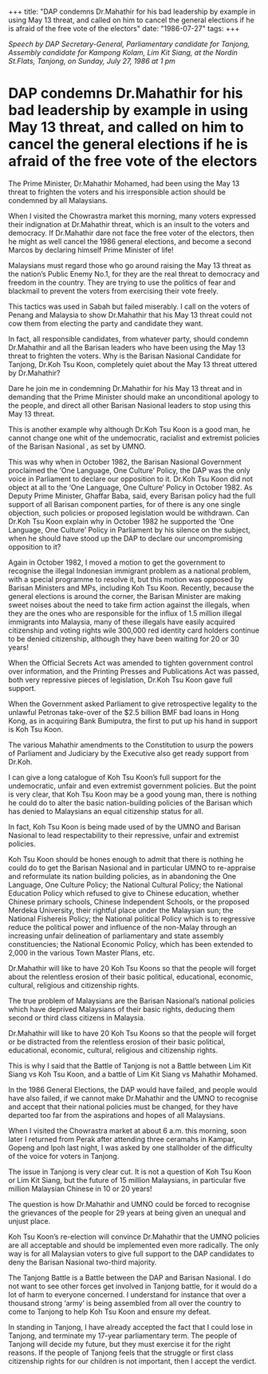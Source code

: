+++ 
title: "DAP condemns Dr.Mahathir for his bad leadership by example in using May 13 threat, and called on him to cancel the general elections if he is afraid of the free vote of the electors"
date: "1986-07-27"
tags:
+++

_Speech by DAP Secretary-General, Parliamentary candidate for Tanjong, Assembly candidate for Kampong Kolam, Lim Kit Siang, at the Nordin St.Flats, Tanjong, on Sunday, July 27, 1986 at 1 pm_

# DAP condemns Dr.Mahathir for his bad leadership by example in using May 13 threat, and called on him to cancel the general elections if he is afraid of the free vote of the electors

The Prime Minister, Dr.Mahathir Mohamed, had been using the May 13 threat to frighten the voters and his irresponsible action should be condemned by all Malaysians.</u>

When I visited the Chowrastra market this morning, many voters expressed their indignation at Dr.Mahathir threat, which is an insult to the voters and democracy. If Dr.Mahathir dare not face the free voter of the electors, then he might as well cancel the 1986 general elections, and become a second Marcos by declaring himself Prime Minister of life!

Malaysians must regard those who go around raising the May 13 threat as the nation’s Public Enemy No.1, for they are the real threat to democracy and freedom in the country. They are trying to use the politics of fear and blackmail to prevent the voters from exercising their vote freely.

This tactics was used in Sabah but failed miserably. I call on the voters of Penang and Malaysia to show Dr.Mahathir that his May 13 threat could not cow them from electing the party and candidate they want.

In fact, all responsible candidates, from whatever party, should condemn Dr.Mahathir and all the Barisan leaders who have been using the May 13 threat to frighten the voters. Why is the Barisan Nasional Candidate for Tanjong, Dr.Koh Tsu Koon, completely quiet about the May 13 threat uttered by Dr.Mahathir?

Dare he join me in condemning Dr.Mahathir for his May 13 threat and in demanding that the Prime Minister should make an unconditional apology to the people, and direct all other Barisan Nasional leaders to stop using this May 13 threat.

This is another example why although Dr.Koh Tsu Koon is a good man, he cannot change one whit of the undemocratic, racialist and extremist policies of the Barisan Nasional , as set by UMNO.

This was why when in October 1982, the Barisan Nasional Government proclaimed the ‘One Language, One Culture’ Policy, the DAP was the only voice in Parliament to declare our opposition to it. Dr.Koh Tsu Koon did not object at all to the ‘One Language, One Culture’ Policy in October 1982. As Deputy Prime Minister, Ghaffar Baba, said, every Barisan policy had the full support of all Barisan component parties, for of there is any one single objection, such policies or proposed legislation would be withdrawn.
Can Dr.Koh Tsu Koon explain why in October 1982 he supported the ‘One Language, One Culture’ Policy in 
Parliament by his silence on the subject, when he should have stood up the DAP to declare our uncompromising opposition to it?

Again in October 1982, I moved a motion to get the government to recognise the illegal Indonesian immigrant problem as a national problem, with a special programme to resolve it, but this motion was opposed by Barisan Ministers and MPs, including Koh Tsu Koon.
Recently, because the general elections is around the corner, the Barisan Minister are making sweet noises about the need to take firm action against the illegals, when they are the ones who are responsible for the influx of 1.5 million illegal immigrants into Malaysia, many of these illegals have easily acquired citizenship and voting rights wile 300,000 red identity card holders continue to be denied citizenship, although they have been waiting for 20 or 30 years!

When the Official Secrets Act was amended to tighten government control over information, and the Printing Presses and Publications 
Act was passed, both very repressive pieces of legislation, Dr.Koh Tsu Koon gave full support.

When the Government asked Parliament to give retrospective legality to the unlawful Petronas take-over of the $2.5 billion BMF bad loans in Hong Kong, as in acquiring Bank Bumiputra, the first to put up his hand in support is Koh Tsu Koon.

The various Mahathir amendments to the Constitution to usurp the powers of Parliament and Judiciary by the Executive also get ready support from Dr.Koh.

I can give a long catalogue of Koh Tsu Koon’s full support for the undemocratic, unfair and even extremist government policies. But the point is very clear, that Koh Tsu Koon may be a good young man, there is nothing he could do to alter the basic nation-building policies of the Barisan which has denied to Malaysians an equal citizenship status for all.

In fact, Koh Tsu Koon is being made used of by the UMNO and Barisan Nasional to lead respectability to their repressive, unfair and extremist policies.

Koh Tsu Koon should be hones enough to admit that there is nothing he could do to get the Barisan Nasional and in particular UMNO to re-appraise and reformulate its nation building policies, as in abandoning the One Language, One Culture Policy; the National Cultural Policy; the National Education Policy which refused to give to Chinese education, whether Chinese primary schools, Chinese Independent Schools, or the proposed Merdeka University, their rightful place under the Malaysian sun; the National Fishereis Policy; the 
National political Policy which is to regressive reduce the political power and influence of the non-Malay through an increasing unfair delineation of parliamentary and state assembly constituencies; the National Economic Policy, which has been extended to 2,000 in the various Town Master Plans, etc.

Dr.Mahathir will like to have 20 Koh Tsu Koons so that the people will forget about the relentless erosion of their basic political, educational, economic, cultural, religious and citizenship rights.

The true problem of Malaysians are the Barisan Nasional’s national policies which have deprived Malaysians of their basic rights, deducing them second or third class citizens in Malaysia.

Dr.Mahathir will like to have 20 Koh Tsu Koons so that the people will forget or be distracted from the relentless erosion of their basic political, educational, economic, cultural, religious and citizenship rights.

This is why I said that the Battle of Tanjong is not a Battle between Lim Kit Siang vs Koh Tsu Koon, and a battle of Lim Kit Siang vs Mahathir Mohamed.

In the 1986 General Elections, the DAP would have failed, and people would have also failed, if we cannot make Dr.Mahathir and the UMNO to recognise and accept that their national policies must be changed, for they have departed too far from the aspirations and hopes of all Malaysians.

When I visited the Chowrastra market at about 6 a.m. this morning, soon later I returned from Perak after attending three ceramahs in Kampar, Gopeng and Ipoh last night, I was asked by one stallholder of the difficulty of the voice for voters in Tanjong.

The issue in Tanjong is very clear cut. It is not a question of Koh Tsu Koon or Lim Kit Siang, but the future of 15 million Malaysians, in particular five million Malaysian Chinese in 10 or 20 years!

The question is how Dr.Mahathir and UMNO could be forced to recognise the grievances of the people for  29 years at being given an unequal and unjust place.

Koh Tsu Koon’s re-election will convince Dr.Mahathir that the UMNO policies are all acceptable and should be implemented even more radically. The only way is for all Malaysian voters to give full support to the DAP candidates to deny the Barisan Nasional two-third majority.

The Tanjong Battle is a Battle between the DAP and Barisan Nasional. I do not want to see other forces get involved in Tanjong battle, for it would do a lot of harm to everyone concerned. I understand for instance that over a thousand strong ‘army’ is being assembled from all over the country to come to Tanjong to help Koh Tsu Koon and ensure my defeat.

In standing in Tanjong, I have already accepted the fact that I could lose in Tanjong, and terminate my 17-year parliamentary term. The people of Tanjong will decide my future, but they must exercise it for the right reasons. If the people of Tanjong feels that the struggle or first class citizenship rights for our children is not important, then I accept the verdict.
 
